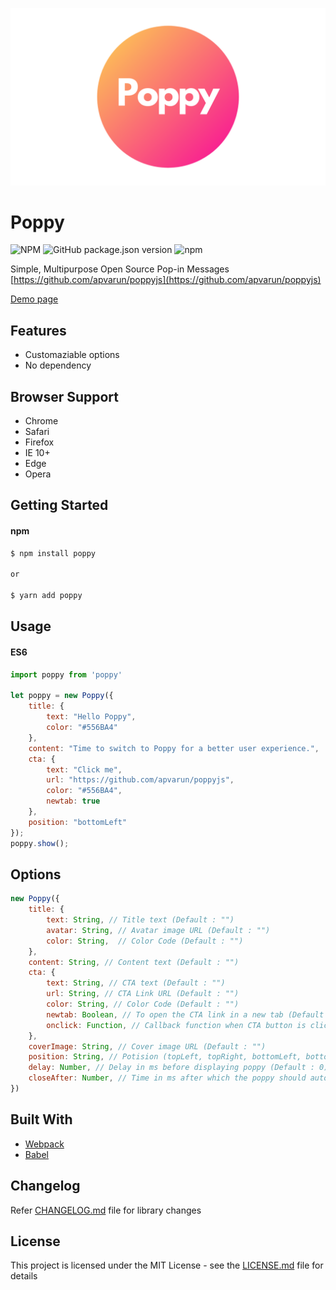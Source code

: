 ![logo](https://github.com/apvarun/poppyjs/raw/master/docs/Poppy-logo.png)
# Poppy

![NPM](https://img.shields.io/npm/l/poppyjs.svg)
![GitHub package.json version](https://img.shields.io/github/package-json/v/apvarun/poppyjs.svg)
![npm](https://img.shields.io/npm/v/poppyjs.svg)


Simple, Multipurpose Open Source Pop-in Messages
[https://github.com/apvarun/poppyjs](https://github.com/apvarun/poppyjs)   
 
[Demo page](https://apvarun.github.io/poppyjs)

   
## Features
* Customaziable options
* No dependency

## Browser Support
* Chrome
* Safari
* Firefox
* IE 10+
* Edge
* Opera

## Getting Started
#### npm
````bash
$ npm install poppy

or

$ yarn add poppy
````

## Usage
#### ES6
```javascript
import poppy from 'poppy'
    
let poppy = new Poppy({
    title: {
        text: "Hello Poppy",
        color: "#556BA4"
    },
    content: "Time to switch to Poppy for a better user experience.",
    cta: {
        text: "Click me",
        url: "https://github.com/apvarun/poppyjs",
        color: "#556BA4",
        newtab: true
    },
    position: "bottomLeft"
});
poppy.show();
```

## Options
````javascript
new Poppy({
    title: {
        text: String, // Title text (Default : "")
        avatar: String, // Avatar image URL (Default : "")
        color: String,  // Color Code (Default : "")
    },
    content: String, // Content text (Default : "")
    cta: {
        text: String, // CTA text (Default : "")
        url: String, // CTA Link URL (Default : "")
        color: String, // Color Code (Default : "")
        newtab: Boolean, // To open the CTA link in a new tab (Default : false)
        onclick: Function, // Callback function when CTA button is clicked (Default : () => {})
    },
    coverImage: String, // Cover image URL (Default : "")
    position: String, // Potision (topLeft, topRight, bottomLeft, bottomRight) (Default : "bottomRight")
    delay: Number, // Delay in ms before displaying poppy (Default : 0),
    closeAfter: Number, // Time in ms after which the poppy should auto-close (Default : null)
})
````

## Built With

* [Webpack](https://webpack.js.org)
* [Babel](https://babeljs.io)


## Changelog

Refer [CHANGELOG.md](CHANGELOG.md) file for library changes

## License

This project is licensed under the MIT License - see the [LICENSE.md](LICENSE.md) file for details

